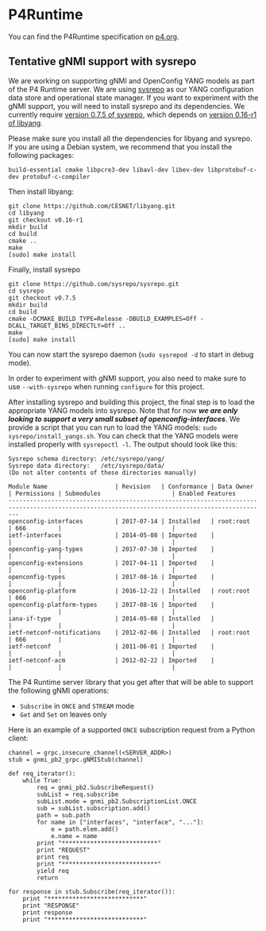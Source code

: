 # P4Runtime

You can find the P4Runtime specification on [p4.org](https://p4.org/specs/).

## Tentative gNMI support with sysrepo

We are working on supporting gNMI and OpenConfig YANG models as part of the P4
Runtime server. We are using [sysrepo](https://github.com/sysrepo/sysrepo) as
our YANG configuration data store and operational state manager. If you want to
experiment with the gNMI support, you will need to install sysrepo and its
dependencies. We currently require [version 0.7.5 of
sysrepo](https://github.com/sysrepo/sysrepo/releases/tag/v0.7.5), which depends
on [version 0.16-r1 of
libyang](https://github.com/CESNET/libyang/releases/tag/v0.16-r1).

Please make sure you install all the dependencies for libyang and sysrepo. If
you are using a Debian system, we recommend that you install the following
packages:

    build-essential cmake libpcre3-dev libavl-dev libev-dev libprotobuf-c-dev protobuf-c-compiler

Then install libyang:

    git clone https://github.com/CESNET/libyang.git
    cd libyang
    git checkout v0.16-r1
    mkdir build
    cd build
    cmake ..
    make
    [sudo] make install

Finally, install sysrepo

    git clone https://github.com/sysrepo/sysrepo.git
    cd sysrepo
    git checkout v0.7.5
    mkdir build
    cd build
    cmake -DCMAKE_BUILD_TYPE=Release -DBUILD_EXAMPLES=Off -DCALL_TARGET_BINS_DIRECTLY=Off ..
    make
    [sudo] make install

You can now start the sysrepo daemon (`sudo sysrepod -d` to start in debug
mode).

In order to experiment with gNMI support, you also need to make sure to use
`--with-sysrepo` when running `configure` for this project.

After installing sysrepo and building this project, the final step is to load
the appropriate YANG models into sysrepo. Note that for now ***we are only
looking to support a very small subset of openconfig-interfaces***. We provide a
script that you can run to load the YANG models: `sudo
sysrepo/install_yangs.sh`. You can check that the YANG models were installed
properly with `sysrepoctl -l`. The output should look like this:

```
Sysrepo schema directory: /etc/sysrepo/yang/
Sysrepo data directory:   /etc/sysrepo/data/
(Do not alter contents of these directories manually)

Module Name                   | Revision   | Conformance | Data Owner          | Permissions | Submodules                    | Enabled Features
-----------------------------------------------------------------------------------------------------------------------------------------------
openconfig-interfaces         | 2017-07-14 | Installed   | root:root           | 666         |                               |
ietf-interfaces               | 2014-05-08 | Imported    |                     |             |                               |
openconfig-yang-types         | 2017-07-30 | Imported    |                     |             |                               |
openconfig-extensions         | 2017-04-11 | Imported    |                     |             |                               |
openconfig-types              | 2017-08-16 | Imported    |                     |             |                               |
openconfig-platform           | 2016-12-22 | Installed   | root:root           | 666         |                               |
openconfig-platform-types     | 2017-08-16 | Imported    |                     |             |                               |
iana-if-type                  | 2014-05-08 | Installed   |                     |             |                               |
ietf-netconf-notifications    | 2012-02-06 | Installed   | root:root           | 666         |                               |
ietf-netconf                  | 2011-06-01 | Imported    |                     |             |                               |
ietf-netconf-acm              | 2012-02-22 | Imported    |                     |             |                               |
```

The P4 Runtime server library that you get after that will be able to support
the following gNMI operations:
- `Subscribe` in `ONCE` and `STREAM` mode
- `Get` and `Set` on leaves only

Here is an example of a supported `ONCE` subscription request from a Python
client:
```
channel = grpc.insecure_channel(<SERVER_ADDR>)
stub = gnmi_pb2_grpc.gNMIStub(channel)

def req_iterator():
    while True:
        req = gnmi_pb2.SubscribeRequest()
        subList = req.subscribe
        subList.mode = gnmi_pb2.SubscriptionList.ONCE
        sub = subList.subscription.add()
        path = sub.path
        for name in ["interfaces", "interface", "..."]:
            e = path.elem.add()
            e.name = name
        print "***************************"
        print "REQUEST"
        print req
        print "***************************"
        yield req
        return

for response in stub.Subscribe(req_iterator()):
    print "***************************"
    print "RESPONSE"
    print response
    print "***************************"
```
